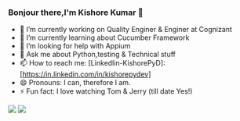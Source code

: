 ### Bonjour there,I'm Kishore Kumar 👋


- 🔭 I’m currently working on Quality Enginer & Enginer at Cognizant
- 🌱 I’m currently learning about Cucumber Framework
- 🤔 I’m looking for help with Appium 
- 💬 Ask me about Python,testing & Technical stuff
- 📫 How to reach me: [Linkedlin-KishorePyD]: [https://in.linkedin.com/in/kishorepydev]
- 😄 Pronouns: I can, therefore I am.
- ⚡ Fun fact: I love watching Tom & Jerry (till date Yes!)

<img src="https://github-readme-stats.vercel.app/api?username=kishorepydev&&show_icons=true&title_color=ffffff&icon_color=bb2acf&text_color=daf7dc&bg_color=151515"> 


<img src="https://github-readme-stats.vercel.app/api/top-langs/?username=kishorepydev&theme=light&hide_langs_below=1">

